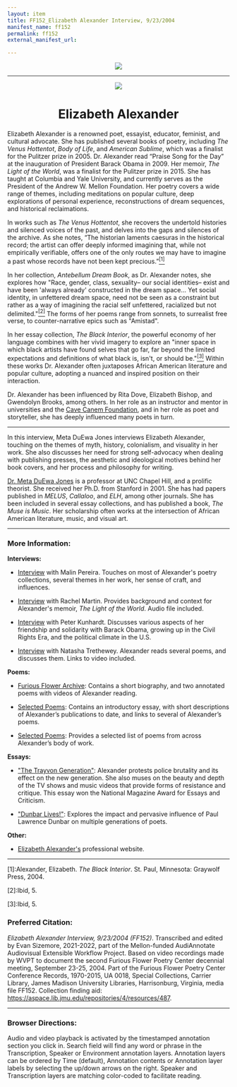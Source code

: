 ```yaml
---
layout: item
title: FF152_Elizabeth Alexander Interview, 9/23/2004
manifest_name: ff152
permalink: ff152
external_manifest_url: 

---
```

<!-- Add an essay or interpretive material below this line,
using HTML or markdown.  Do not modify this file above this line -->
<p style="text-align:center"><img src="https://www.jmu.edu/_images/furiousflower/furious-flower-logo.jpg"></p>
<hr>
<p style="text-align:center"><img src="https://furiousflower.org/wp-content/uploads/2019/03/elizabeth-alexander3.jpg"></p>
<h1 style="text-align:center">Elizabeth Alexander</h1>
<p>Elizabeth Alexander is a renowned poet, essayist, educator, feminist, and cultural advocate. She has published several books of poetry, including <i>The Venus Hottentot</i>, <i>Body of Life</i>, and <i>American Sublime</i>, which was a finalist for the Pulitzer prize in 2005. Dr. Alexander read “Praise Song for the Day” at the inauguration of President Barack Obama in 2009. Her memoir, <i>The Light of the World</i>, was a finalist for the Pulitzer prize in 2015. She has taught at Columbia and Yale University, and currently serves as the President of the Andrew W. Mellon Foundation. Her poetry covers a wide range of themes, including meditations on popular culture, deep explorations of personal experience, reconstructions of dream sequences, and historical reclaimations.</p>
<p>In works such as <i>The Venus Hottentot</i>, she recovers the undertold histories and silenced voices of the past, and delves into the gaps and silences of the archive. As she notes, “The historian laments caesuras in the historical record; the artist can offer deeply informed imagining that, while not empirically verifiable, offers one of the only routes we may have to imagine a past whose records have not been kept precious.”<a href="#fn1"><sup>[1]</sup></a> 
  <p>In her collection, <i>Antebellum Dream Book</i>, as Dr. Alexander notes, she explores how "Race, gender, class, sexuality– our social identities– exist and have been 'always already' constructed in the dream space... Yet social identity, in unfettered dream space, need not be seen as a constraint but rather as a way of imagining the racial self unfettered, racialized but not delimited."<a href="#fn2"><sup>[2]</sup></a> The forms of her poems range from sonnets, to surrealist free verse, to counter-narrative epics such as "Amistad".</p>
<p>In her essay collection, <i>The Black Interior</i>, the powerful economy of her language combines with her vivid imagery to explore an "inner space in which black artists have found selves that go far, far beyond the limited expectations and definitions of what black is, isn't, or should be."<a href="#fn3"><sup>[3]</sup></a> Within these works Dr. Alexander often juxtaposes African American literature and popular culture, adopting a nuanced and inspired position on their interaction.</p>
<p>Dr. Alexander has been influenced by Rita Dove, Elizabeth Bishop, and Gwendolyn Brooks, among others. In her role as an instructor and mentor in universities and the <a href="https://cavecanempoets.org/">Cave Canem Foundation</a>, and in her role as poet and storyteller, she has deeply influenced many poets in turn.</p>
<hr>
<p>In this interview, Meta DuEwa Jones interviews Elizabeth Alexander, touching on the themes of myth, history, colonialism, and visuality in her work. She also discusses her need for strong self-advocacy when dealing with publishing presses, the aesthetic and ideological motives behind her book covers, and her process and philosophy for writing.</p>
<p><a href="https://englishcomplit.unc.edu/faculty-directory/meta-duewa-jones"> Dr. Meta DuEwa Jones</a> is a professor at UNC Chapel Hill, and a prolific theorist. She received her Ph.D. from Stanford in 2001. She has had papers published in <i>MELUS</i>, <i>Callaloo</i>, and <i>ELH</i>, among other journals. She has been included in several essay collections, and has published a book, <i>The Muse is Music</i>. Her scholarship often works at the intersection of African American literature, music, and visual art.</p>
<hr>
<h3>More Information:</h3>
<b>Interviews:</b>
<ul><li><p><a href="https://www.jstor.org/stable/j.ctt46nh3m.12">Interview</a> with Malin Pereira. Touches on most of Alexander's poetry collections, several themes in her work, her sense of craft, and influences.</p></li></ul>
<ul><li><p><a href="https://www.npr.org/transcripts/400179330">Interview</a> with Rachel Martin. Provides background and context for Alexander's memoir, <i>The Light of the World</i>. Audio file included.</p></li></ul>
<ul><li><p><a href="https://www.kunhardtfilmfoundation.org/featured-interviews/elizabeth-alexander2">Interview</a> with Peter Kunhardt. Discusses various aspects of her friendship and solidarity with Barack Obama, growing up in the Civil Rights Era, and the political climate in the U.S.</p></li></ul>
<ul><li><p><a href="https://southernspaces.org/2009/natasha-trethewey-interviews-elizabeth-alexander">Interview</a> with Natasha Trethewey. Alexander reads several poems, and discusses them. Links to video included.</p></li></ul>
<b>Poems:</b>
<ul><li><p><a href="https://furiousflower.org/elizabeth-alexander">Furious Flower Archive</a>: Contains a short biography, and two annotated poems with videos of Alexander reading.</p></li></ul>
<ul><li><p><a href="https://www.poetryfoundation.org/poets/elizabeth-alexander">Selected Poems</a>: Contains an introductory essay, with short descriptions of Alexander’s publications to date, and links to several of Alexander’s poems.</p></li></ul>
<ul><li><p><a href="https://poets.org/poet/elizabeth-alexander">Selected Poems</a>: Provides a selected list of poems from across Alexander’s body of work.</p></li></ul>
<b>Essays:</b>
<ul><li><p><a href="https://www.jstor.org/stable/10.7312/asme19803.17">"The Trayvon Generation"</a>: Alexander protests police brutality and its effect on the new generation. She also muses on the beauty and depth of the TV shows and music videos that provide forms of resistance and critique. This essay won the National Magazine Award for Essays and Criticism.</p></li></ul>
<ul><li><p><a href="https://www.jstor.org/stable/40027074">"Dunbar Lives!"</a>: Explores the impact and pervasive influence of Paul Lawrence Dunbar on multiple generations of poets.</p></li></ul>
<b>Other:</b>
<ul><li><p><a href="http://www.elizabethalexander.net">Elizabeth Alexander's</a> professional website.</p></li></ul>
<hr>
<p><a name="fn1">[1]</a>:Alexander, Elizabeth. <i>The Black Interior</i>. St. Paul, Minnesota: Graywolf Press, 2004.</p>
<p><a name="fn2">[2]</a>:Ibid, 5.</p>
<p><a name="fn3">[3]</a>:Ibid, 5.</p>
<h3>Preferred Citation:</h3>
<i>Elizabeth Alexander Interview, 9/23/2004 (FF152)</i>. Transcribed and edited by Evan Sizemore, 2021-2022, part of the Mellon-funded AudiAnnotate Audiovisual Extensible Workflow Project. Based on video recordings made by WVPT to document the second Furious Flower Poetry Center decennial meeting, September 23-25, 2004. Part of the Furious Flower Poetry Center Conference Records, 1970-2015, UA 0018, Special Collections, Carrier Library, James Madison University Libraries, Harrisonburg, Virginia, media file FF152. Collection finding aid: <a href="https://aspace.lib.jmu.edu/repositories/4/resources/487">https://aspace.lib.jmu.edu/repositories/4/resources/487</a>.
<hr>
<h3>Browser Directions:</h3> 
Audio and video playback is activated by the timestamped annotation section you click in. Search field will find any word or phrase in the Transcription, Speaker or Environment annotation layers. Annotation layers can be ordered by Time (default), Annotation contents or Annotation layer labels by selecting the up/down arrows on the right. Speaker and Transcription layers are matching color-coded to facilitate reading.
